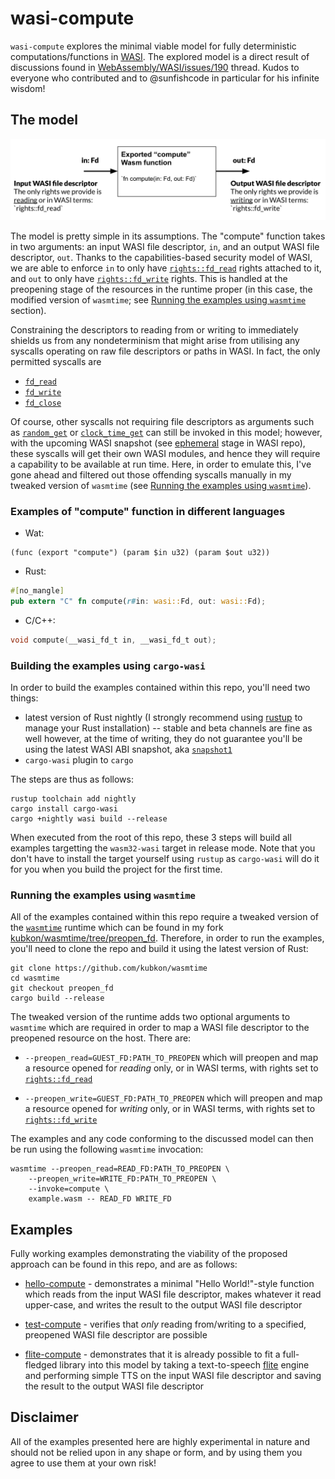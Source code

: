 # wasi-compute

`wasi-compute` explores the minimal viable model for fully deterministic
computations/functions in [WASI]. The explored model is a direct result
of discussions found in [WebAssembly/WASI/issues/190] thread. Kudos to
everyone who contributed and to @sunfishcode in particular for his infinite
wisdom!

[WASI]: https://wasi.dev
[WebAssembly/WASI/issues/190]: https://github.com/WebAssembly/WASI/issues/190

## The model

![The model](/images/the_model.png)

The model is pretty simple in its assumptions. The "compute" function takes in two
arguments: an input WASI file descriptor, `in`, and an output WASI file descriptor,
`out`. Thanks to the capabilities-based security model of WASI, we are able to enforce
`in` to only have [`rights::fd_read`] rights attached to it, and `out` to only have
[`rights::fd_write`] rights. This is handled at the preopening stage of the resources
in the runtime proper (in this case, the modified version of `wasmtime`;
see [Running the examples using `wasmtime`] section).

Constraining the descriptors to reading from or writing to immediately shields us 
from any nondeterminism that might arise from utilising any syscalls operating on
raw file descriptors or paths in WASI. In fact, the only permitted syscalls are

* [`fd_read`]
* [`fd_write`]
* [`fd_close`]

Of course, other syscalls not requiring file descriptors as arguments such as
[`random_get`] or [`clock_time_get`] can still be invoked in this model; however,
with the upcoming WASI snapshot (see [ephemeral] stage in WASI repo), these syscalls
will get their own WASI modules, and hence they will require a capability to be
available at run time. Here, in order to emulate this, I've gone ahead and filtered
out those offending syscalls manually in my tweaked version of `wasmtime` (see
[Running the examples using `wasmtime`]).

[`fd_read`]: https://github.com/WebAssembly/WASI/blob/master/phases/snapshot/docs.md#fd_read
[`fd_write`]: https://github.com/WebAssembly/WASI/blob/master/phases/snapshot/docs.md#fd_write
[`fd_close`]: https://github.com/WebAssembly/WASI/blob/master/phases/snapshot/docs.md#fd_close
[`random_get`]: https://github.com/WebAssembly/WASI/blob/master/phases/snapshot/docs.md#random_get
[`clock_time_get`]: https://github.com/WebAssembly/WASI/blob/master/phases/snapshot/docs.md#clock_time_get
[ephemeral]: https://github.com/WebAssembly/WASI/blob/master/phases/ephemeral/docs.md
[Running the examples using `wasmtime`]: #running-the-examples-using-wasmtime

### Examples of "compute" function in different languages
* Wat:

```wat
(func (export "compute") (param $in u32) (param $out u32))
```

* Rust:

```rust
#[no_mangle]
pub extern "C" fn compute(r#in: wasi::Fd, out: wasi::Fd);
```

* C/C++:

```c
void compute(__wasi_fd_t in, __wasi_fd_t out);
```

### Building the examples using `cargo-wasi`

In order to build the examples contained within this repo, you'll need two things:

* latest version of Rust nightly (I strongly recommend using [rustup] to manage your Rust
  installation) -- stable and beta channels are fine as well however, at the time of writing,
  they do not guarantee you'll be using the latest WASI ABI snapshot, aka [`snapshot1`]
* `cargo-wasi` plugin to `cargo`

[rustup]: https://rustup.rs
[`snapshot1`]: https://github.com/WebAssembly/WASI/blob/master/phases/snapshot/docs.md

The steps are thus as follows:

```
rustup toolchain add nightly
cargo install cargo-wasi
cargo +nightly wasi build --release
```

When executed from the root of this repo, these 3 steps will build all examples targetting
the `wasm32-wasi` target in release mode. Note that you don't have to install the target
yourself using `rustup` as `cargo-wasi` will do it for you when you build the project for
the first time.

### Running the examples using `wasmtime`

All of the examples contained within this repo require a tweaked version
of the [`wasmtime`] runtime which can be found in my fork [kubkon/wasmtime/tree/preopen_fd].
Therefore, in order to run the examples, you'll need to clone the repo and build it using the
latest version of Rust:

```
git clone https://github.com/kubkon/wasmtime
cd wasmtime
git checkout preopen_fd
cargo build --release
```

[`wasmtime`]: https://wasmtime.dev
[kubkon/wasmtime/tree/preopen_fd]: https://github.com/kubkon/wasmtime/tree/preopen_fd

The tweaked version of the runtime adds two optional arguments to `wasmtime` which are
required in order to map a WASI file descriptor to the preopened resource on the host.
There are:

* `--preopen_read=GUEST_FD:PATH_TO_PREOPEN` which will preopen and map a resource
    opened for *reading* only, or in WASI terms, with rights set to [`rights::fd_read`]

* `--preopen_write=GUEST_FD:PATH_TO_PREOPEN` which will preopen and map a resource
    opened for *writing* only, or in WASI terms, with rights set to [`rights::fd_write`]

[`rights::fd_read`]: https://github.com/WebAssembly/WASI/blob/master/phases/snapshot/docs.md#fd_read
[`rights::fd_write`]: https://github.com/WebAssembly/WASI/blob/master/phases/snapshot/docs.md#fd_write

The examples and any code conforming to the discussed model can then be run using
the following `wasmtime` invocation:

```
wasmtime --preopen_read=READ_FD:PATH_TO_PREOPEN \
    --preopen_write=WRITE_FD:PATH_TO_PREOPEN \
    --invoke=compute \
    example.wasm -- READ_FD WRITE_FD

```

## Examples

Fully working examples demonstrating the viability of the proposed approach can
be found in this repo, and are as follows:

* [hello-compute] - demonstrates a minimal "Hello World!"-style function which reads
    from the input WASI file descriptor, makes whatever it read upper-case,
    and writes the result to the output WASI file descriptor

* [test-compute] - verifies that *only* reading from/writing to a specified, preopened
    WASI file descriptor are possible

* [flite-compute] - demonstrates that it is already possible to fit a full-fledged
    library into this model by taking a text-to-speech [flite] engine
    and performing simple TTS on the input WASI file descriptor and
    saving the result to the output WASI file descriptor

[hello-compute]: hello-compute
[test-compute]: test-compute
[flite-compute]: flite-compute
[flite]: https://festvox.org/flite/index.html

## Disclaimer

All of the examples presented here are highly experimental in nature and should
not be relied upon in any shape or form, and by using them you agree to use them
at your own risk!

